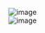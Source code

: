 ![image](https://github.com/elemae6/Main/assets/81418010/1c31bd13-e490-41dd-96fe-adc13e347e04)  
![image](https://github.com/elemae6/Main/assets/81418010/5c82c30f-54e4-496a-820c-352827cb9084)  
